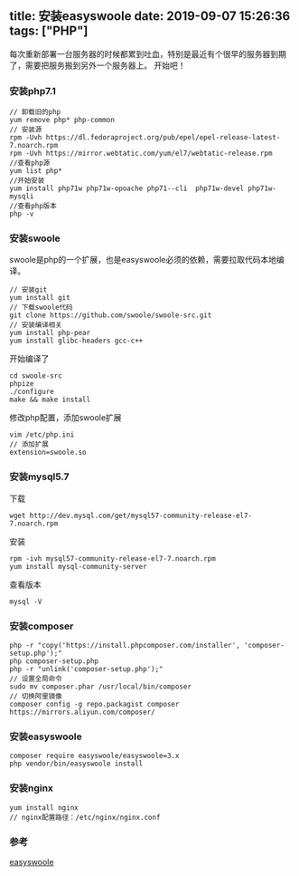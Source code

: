 title: 安装easyswoole
date: 2019-09-07 15:26:36
tags: ["PHP"]
---
每次重新部署一台服务器的时候都累到吐血，特别是最近有个很早的服务器到期了，需要把服务搬到另外一个服务器上。
开始吧！
### 安装php7.1
```
// 卸载旧的php
yum remove php* php-common
// 安装源
rpm -Uvh https://dl.fedoraproject.org/pub/epel/epel-release-latest-7.noarch.rpm
rpm -Uvh https://mirror.webtatic.com/yum/el7/webtatic-release.rpm
//查看php源
yum list php*
//开始安装
yum install php71w php71w-opoache php71--cli  php71w-devel php71w-mysqli
//查看php版本
php -v
```
<!-- more -->
### 安装swoole
swoole是php的一个扩展，也是easyswoole必须的依赖，需要拉取代码本地编译。
```
// 安装git
yum install git
// 下载swoole代码
git clone https://github.com/swoole/swoole-src.git
// 安装编译相关
yum install php-pear
yum install glibc-headers gcc-c++
```
开始编译了
```
cd swoole-src
phpize
./configure
make && make install
```
修改php配置，添加swoole扩展
```
vim /etc/php.ini
// 添加扩展
extension=swoole.so
```
### 安装mysql5.7
下载
```
wget http://dev.mysql.com/get/mysql57-community-release-el7-7.noarch.rpm
```
安装
```
rpm -ivh mysql57-community-release-el7-7.noarch.rpm
yum install mysql-community-server
```
查看版本
```
mysql -V
```
### 安装composer
```
php -r "copy('https://install.phpcomposer.com/installer', 'composer-setup.php');"
php composer-setup.php
php -r "unlink('composer-setup.php');"
// 设置全局命令
sudo mv composer.phar /usr/local/bin/composer
// 切换阿里镜像
composer config -g repo.packagist composer https://mirrors.aliyun.com/composer/
```

### 安装easyswoole
```
composer require easyswoole/easyswoole=3.x
php vendor/bin/easyswoole install
```

### 安装nginx
```
yum install nginx
// nginx配置路径：/etc/nginx/nginx.conf
```

### 参考
[easyswoole](https://www.easyswoole.com/Cn/Introduction/install.html)